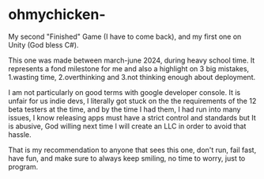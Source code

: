 # ohmychicken-
My second "Finished" Game (I have to come back), and my first one on Unity (God bless C#). 

This one was made between march-june 2024, during heavy school time. It represents a fond milestone for me  and also a highlight on 3 big mistakes, 1.wasting time, 2.overthinking and 3.not thinking enough about deployment. 

I am not particularly on good terms with google developer console. It is unfair for us indie devs, I literally got stuck on the the requirements of the 12 beta testers at the time, and by the time I had them, I had run into many issues, I know releasing apps must have a strict control and standards but It is abusive, God willing next time I will create an LLC in order to avoid that hassle.

That is my recommendation to anyone that sees this one, don't run, fail fast, have fun, and make sure to always keep smiling, no time to worry, just to program.
